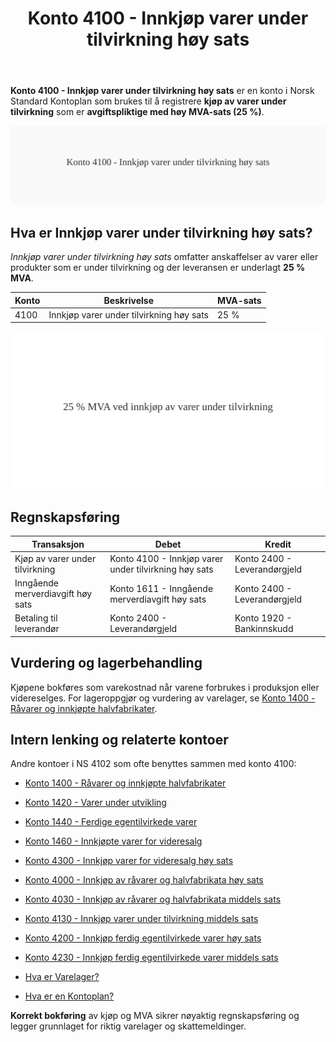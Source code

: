 ﻿---
title: "Konto 4100 - Innkjøp varer under tilvirkning høy sats"
seoTitle: "4100-innkjop-varer-under-tilvirkning-hoy-sats"
meta_description: '**Konto 4100 - Innkjøp varer under tilvirkning høy sats** er en konto i Norsk Standard Kontoplan som brukes til å registrere **kjøp av varer under tilvirkni...'
slug: 4100-innkjop-varer-under-tilvirkning-hoy-sats
type: blog
layout: pages/single
---

**Konto 4100 - Innkjøp varer under tilvirkning høy sats** er en konto i Norsk Standard Kontoplan som brukes til å registrere **kjøp av varer under tilvirkning** som er **avgiftspliktige med høy MVA-sats (25 %)**.

![Illustrasjon av konto 4100 Innkjøp varer under tilvirkning høy sats](4100-innkjop-varer-under-tilvirkning-hoy-sats-image.svg)

## Hva er Innkjøp varer under tilvirkning høy sats?

*Innkjøp varer under tilvirkning høy sats* omfatter anskaffelser av varer eller produkter som er under tilvirkning og der leveransen er underlagt **25 % MVA**.

| Konto | Beskrivelse                              | MVA-sats |
|-------|------------------------------------------|----------|
| 4100  | Innkjøp varer under tilvirkning høy sats | 25 %     |

![Høy MVA for under tilvirkning](4100-mva-hoy-sats-tilvirkning.svg)

## Regnskapsføring

| Transaksjon                               | Debet                                                | Kredit                           |
|-------------------------------------------|------------------------------------------------------|----------------------------------|
| Kjøp av varer under tilvirkning           | Konto 4100 - Innkjøp varer under tilvirkning høy sats | Konto 2400 - Leverandørgjeld     |
| Inngående merverdiavgift høy sats          | Konto 1611 - Inngående merverdiavgift høy sats       | Konto 2400 - Leverandørgjeld     |
| Betaling til leverandør                    | Konto 2400 - Leverandørgjeld                          | Konto 1920 - Bankinnskudd        |

## Vurdering og lagerbehandling

Kjøpene bokføres som varekostnad når varene forbrukes i produksjon eller videreselges. For lageroppgjør og vurdering av varelager, se [Konto 1400 - Råvarer og innkjøpte halvfabrikater](/blogs/kontoplan/1400-raavarer-og-innkjopte-halvfabrikater "Konto 1400 - Råvarer og innkjøpte halvfabrikater").

## Intern lenking og relaterte kontoer

Andre kontoer i NS 4102 som ofte benyttes sammen med konto 4100:

* [Konto 1400 - Råvarer og innkjøpte halvfabrikater](/blogs/kontoplan/1400-raavarer-og-innkjopte-halvfabrikater "Konto 1400 - Råvarer og innkjøpte halvfabrikater")
* [Konto 1420 - Varer under utvikling](/blogs/kontoplan/1420-varer-under-utvikling "Konto 1420 - Varer under utvikling")
* [Konto 1440 - Ferdige egentilvirkede varer](/blogs/kontoplan/1440-ferdige-egentilvirkede-varer "Konto 1440 - Ferdige egentilvirkede varer")
* [Konto 1460 - Innkjøpte varer for videresalg](/blogs/kontoplan/1460-innkjopte-varer-for-videresalg "Konto 1460 - Innkjøpte varer for videresalg")
* [Konto 4300 - Innkjøp varer for videresalg høy sats](/blogs/kontoplan/4300-innkjop-varer-for-videresalg-hoy-sats "Konto 4300 - Innkjøp varer for videresalg høy sats")
* [Konto 4000 - Innkjøp av råvarer og halvfabrikata høy sats](/blogs/kontoplan/4000-innkjop-av-raavarer-og-halvfabrikata-hoy-sats "Konto 4000 - Innkjøp av råvarer og halvfabrikata høy sats")
* [Konto 4030 - Innkjøp av råvarer og halvfabrikata middels sats](/blogs/kontoplan/4030-innkjop-av-raavarer-og-halvfabrikata-middels-sats "Konto 4030 - Innkjøp av råvarer og halvfabrikata middels sats")
* [Konto 4130 - Innkjøp varer under tilvirkning middels sats](/blogs/kontoplan/4130-innkjop-varer-under-tilvirkning-middels-sats "Konto 4130 - Innkjøp varer under tilvirkning middels sats")

* [Konto 4200 - Innkjøp ferdig egentilvirkede varer høy sats](/blogs/kontoplan/4200-innkjop-ferdig-egentilvirkede-varer-hoy-sats "Konto 4200 - Innkjøp ferdig egentilvirkede varer høy sats")
* [Konto 4230 - Innkjøp ferdig egentilvirkede varer middels sats](/blogs/kontoplan/4230-innkjop-ferdig-egentilvirkede-varer-middels-sats "Konto 4230 - Innkjøp ferdig egentilvirkede varer middels sats")
* [Hva er Varelager?](/blogs/regnskap/hva-er-varelager "Hva er Varelager? Komplett Guide til Lagerføring og Verdivurdering")
* [Hva er en Kontoplan?](/blogs/regnskap/hva-er-kontoplan "Hva er en Kontoplan? Komplett Guide til Kontoplaner i Norsk Regnskap")

**Korrekt bokføring** av kjøp og MVA sikrer nøyaktig regnskapsføring og legger grunnlaget for riktig varelager og skattemeldinger.






